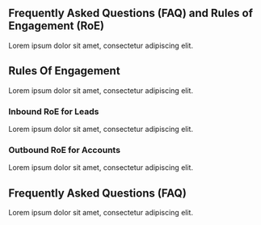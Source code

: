 ## Frequently Asked Questions (FAQ) and Rules of Engagement (RoE)

Lorem ipsum dolor sit amet, consectetur adipiscing elit. 

## Rules Of Engagement

Lorem ipsum dolor sit amet, consectetur adipiscing elit. 

### Inbound RoE for Leads

Lorem ipsum dolor sit amet, consectetur adipiscing elit. 

### Outbound RoE for Accounts

Lorem ipsum dolor sit amet, consectetur adipiscing elit. 

## Frequently Asked Questions (FAQ)

Lorem ipsum dolor sit amet, consectetur adipiscing elit. 
